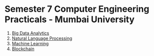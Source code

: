 # Semester 7 Computer Engineering Practicals - Mumbai University

1. [Big Data Analytics](https://github.com/JugalG/semester7/tree/main/BigDataAnalytics)
2. [Natural Language Processing](https://github.com/JugalG/semester7/tree/main/NLP_Codes)
3. [Machine Learning](#3)
4. [Blockchain](#4)
